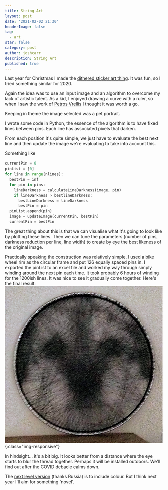 ```yaml
---
title: String Art
layout: post
date: '2021-02-02 21:30'
headerImage: false
tag:
  - art
star: false
category: post
author: joshcarr
description: String Art
published: true
---
```

<div markdown="1" class="contentCont" id="scroll">

Last year for Christmas I made the [dithered sticker art thing](https://algorithmic-art.firebaseapp.com/). It was fun, so I tried something similar for 2020.

Again the idea was to use an input image and an algorithm to overcome my lack of artistic talent. As a kid, I enjoyed drawing a curve with a ruler, so when I saw the work of [Petros Vrellis](http://artof01.com/vrellis/works/knit.html) I thought it was worth a go. 

Keeping in theme the image selected was a pet portrait. 

I wrote some code in Python, the essence of the algorithm is to have fixed lines between pins. Each line has associated pixels that darken. 

From each position it's quite simple, we just have to evaluate the best next line and then update the image we're evaluating to take into account this.

Something like
```python
currentPin = 0
pinList = [0]
for line in range(nlines):
  bestPin = inf
  for pin in pins:
    lineDarkness = calculateLineDarkness(image, pin)
    if lineDarkness > bestlineDarkness:
      bestLineDarkness = lineDarkness
      bestPin = pin
  pinList.append(pin)
  image = updateImage(currentPin, bestPin)
  currentPin = bestPin
```

The great thing about this is that we can visualise what it's going to look like by plotting these lines. Then we can tune the parameters (number of pins, darkness reduction per line, line width) to create by eye the best likeness of the original image.

Practically speaking the construction was relatively simple. I used a bike wheel rim as the circular frame and put 126 equally spaced pins in. I exported the pinList to an excel file and worked my way through simply winding around the next pin each time. It took probably 6 hours of winding for the 1200ish lines. It was nice to see it gradually come together. Here's the final result:
![molePicture](/assets/images/algoart/mole.jpg){:class="img-responsive"}

In hindsight... it's a bit big. It looks better from a distance where the eye starts to blur the thread together. Perhaps it will be installed outdoors. We'll find out after the COVID debacle calms down.


The [next level version](https://news.artnet.com/art-world/ani-abakumova-thread-art-computer-1626352) (thanks Russia) is to include colour. But I think next year I'll aim for something 'novel'.

</div>